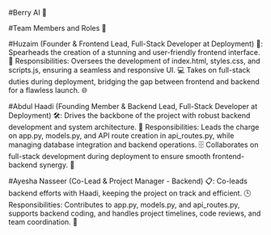 #Berry AI 🍓

#Team Members and Roles 🌟

#Huzaim (Founder & Frontend Lead, Full-Stack Developer at Deployment) 🚀:
Spearheads the creation of a stunning and user-friendly frontend interface. 🎨
Responsibilities: Oversees the development of index.html, styles.css, and scripts.js, ensuring a seamless and responsive UI. 💻
Takes on full-stack duties during deployment, bridging the gap between frontend and backend for a flawless launch. 🌐

#Abdul Haadi (Founding Member & Backend Lead, Full-Stack Developer at Deployment) 🛠️:
Drives the backbone of the project with robust backend development and system architecture. 🔧
Responsibilities: Leads the charge on app.py, models.py, and API route creation in api_routes.py, while managing database integration and backend operations. 🗄️
Collaborates on full-stack development during deployment to ensure smooth frontend-backend synergy. 🤝

#Ayesha Nasseer (Co-Lead & Project Manager - Backend) 📋:
Co-leads backend efforts with Haadi, keeping the project on track and efficient. 🕒
Responsibilities: Contributes to app.py, models.py, and api_routes.py, supports backend coding, and handles project timelines, code reviews, and team coordination. 🧩
